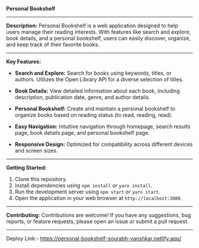 **Personal Bookshelf**

---

**Description:**
Personal Bookshelf is a web application designed to help users manage their reading interests. With features like search and explore, book details, and a personal bookshelf, users can easily discover, organize, and keep track of their favorite books.

---

**Key Features:**
- **Search and Explore:** Search for books using keywords, titles, or authors. Utilizes the Open Library API for a diverse selection of titles.
  
- **Book Details:** View detailed information about each book, including description, publication date, genre, and author details.
  
- **Personal Bookshelf:** Create and maintain a personal bookshelf to organize books based on reading status (to read, reading, read).
  
- **Easy Navigation:** Intuitive navigation through homepage, search results page, book details page, and personal bookshelf page.
  
- **Responsive Design:** Optimized for compatibility across different devices and screen sizes.

---

**Getting Started:**
1. Clone this repository.
2. Install dependencies using `npm install` or `yarn install`.
3. Run the development server using `npm start` or `yarn start`.
4. Open the application in your web browser at `http://localhost:3000`.

---

**Contributing:**
Contributions are welcome! If you have any suggestions, bug reports, or feature requests, please open an issue or submit a pull request.

---

Deploy Link:- https://personal-bookshelf-sourabh-vanshkar.netlify.app/

